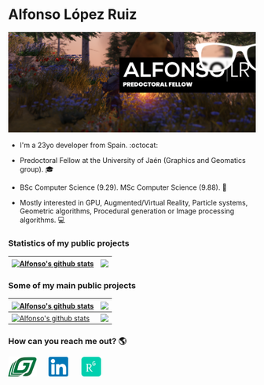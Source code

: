 # Alfonso López Ruiz

[![Alfonso López Ruiz](Assets/Introduction/Introduction.png)](https://alfonsolrz.github.io)

- I'm a 23yo developer from Spain. :octocat:

- Predoctoral Fellow at the University of Jaén (Graphics and Geomatics group). :mortar_board:

- BSc Computer Science (9.29). MSc Computer Science (9.88). :page_with_curl:

- Mostly interested in GPU, Augmented/Virtual Reality, Particle systems, Geometric algorithms, Procedural generation or Image processing algorithms. :computer:

### Statistics of my public projects
| <a href="https://github-readme-stats.vercel.app/api?username=AlfonsoLRz&bg_color=70,F23860,27364d&title_color=fff&text_color=fff"><img align="center" src="https://github-readme-stats.vercel.app/api?username=AlfonsoLRz&bg_color=70,F23860,27364d&title_color=fff&text_color=fff" alt="Alfonso's github stats" /></a> | <a href="https://github-readme-stats.vercel.app/api/top-langs/?username=AlfonsoLRz&bg_color=70,F23860,27364d&title_color=fff&text_color=fff"><img align="center" src="https://github-readme-stats.vercel.app/api/top-langs/?username=AlfonsoLRz&bg_color=70,F23860,27364d&title_color=fff&text_color=fff" /></a> |
| ------------- | ------------- |

### Some of my main public projects
| <a href="https://github-readme-stats.vercel.app/api/pin/?username=AlfonsoLRz&repo=PointCloudRendering&theme=dracula"><img align="center" src="https://github-readme-stats.vercel.app/api/pin/?username=AlfonsoLRz&repo=PointCloudRendering&theme=dracula" alt="Alfonso's github stats" /></a> | <a href="https://github-readme-stats.vercel.app/api/pin/?username=AlfonsoLRz&repo=BRDFMeasurements&theme=dracula"><img align="center" src="https://github-readme-stats.vercel.app/api/pin/?username=AlfonsoLRz&repo=BRDFMeasurements&theme=dracula" /></a>
| ------------- | ------------- |
| <a href="https://github-readme-stats.vercel.app/api/pin/?username=AlfonsoLRz&repo=RGBThermalFusion&theme=dracula"><img align="center" src="https://github-readme-stats.vercel.app/api/pin/?username=AlfonsoLRz&repo=RGBThermalFusion&theme=dracula" alt="Alfonso's github stats" /></a> | <a href="https://github-readme-stats.vercel.app/api/pin/?username=SensorLaboratory&repo=SensorLaboratory.github.io&theme=dracula"><img align="center" src="https://github-readme-stats.vercel.app/api/pin/?username=SensorLaboratory&repo=SensorLaboratory.github.io&theme=dracula" /></a>

### How can you reach me out? :earth_americas:
[<img src='Assets/Media/GGGJ.svg' alt='GGGJ' height='40'>](https://gggj.ujaen.es/allopezr)
&nbsp;&nbsp;&nbsp;&nbsp;
[<img src='Assets/Media/Linkedin.svg' alt='Linkedin' height='40'>](https://www.linkedin.com/in/alfonso-l%C3%B3pez-ruiz-7607331b7/)
&nbsp;&nbsp;&nbsp;&nbsp;&nbsp;
[<img src='Assets/Media/Researchgate.svg' alt='GGGJ' height='40'>](https://www.researchgate.net/profile/Alfonso_Ruiz2)
